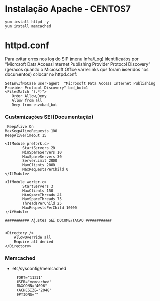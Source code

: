 # Instalação Apache - CENTOS7

    yum install httpd -y
    yum install memcached

  
 # httpd.conf
  
  Para evitar erros nos log do SIP (menu Infra/Log) identificados por “Microsoft Data Access Internet Publishing Provider Protocol 
Discovery” (gerados quando o Microsoft Office varre links que foram inseridos nos documentos) colocar no httpd.conf: 

    SetEnvIfNoCase user-agent  "Microsoft Data Access Internet Publishing Provider Protocol Discovery" bad_bot=1 
    <FilesMatch "(.*)"> 
       Order Allow,Deny 
       Allow from all 
       Deny from env=bad_bot 


   ### Customizações SEI (Documentação)


     KeepAlive On
    MaxKeepAliveRequests 100
    KeepAliveTimeout 15

    <IfModule prefork.c>
            StartServers 20
            MinSpareServers 10
            MaxSpareServers 30
            ServerLimit 2000
            MaxClients 2000
            MaxRequestsPerChild 0
    </IfModule>

    <IfModule worker.c>
            StartServers 3
            MaxClients 150
            MinSpareThreads 25
            MaxSpareThreads 75
            ThreadsPerChild 25
            MaxRequestsPerChild 10000
    </IfModule>

    ########### Ajustes SEI DOCUMENTACAO ############


    <Directory />
        AllowOverride all
        Require all denied
    </Directory>

### Memcached

- etc/sysconfig/memcached

        PORT="11211"
        USER="memcached"
        MAXCONN="4096"
        CACHESIZE="2048"
        OPTIONS=""

